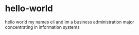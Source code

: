 # hello-world
hello world
my names eli and im a business administration major concentrating in information systems
